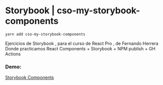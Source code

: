 # Storybook | cso-my-storybook-components

```
yarn add cso-my-storybook-components
```

Ejercicios de Storybook , para el curso de React Pro , de Fernando Herrera
Donde practicamos React Components + Storybook + NPM publish + GH Actions

### Demo:
[Storybook Components](https://eapepe0.github.io/my-storybook/)